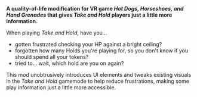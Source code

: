 **A quality-of-life modification for VR game *Hot Dogs, Horseshoes, and Hand Grenades* that gives *Take and Hold* players just a little more information.**

When playing *Take and Hold*, have you...
- gotten frustrated checking your HP against a bright ceiling?
- forgotten how many Holds you're playing for, so you don't know if you should spend all your tokens?
- tried to... wait, which hold are you on again?

This mod unobtrusively introduces UI elements and tweaks existing visuals in the *Take and Hold* gamemode to help reduce frustrations, making some play information just a little more accessible.